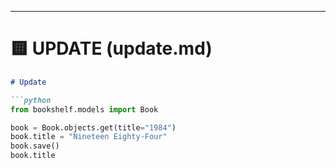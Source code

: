 
---

# 🟨 **UPDATE (update.md)**

```markdown
# Update

```python
from bookshelf.models import Book

book = Book.objects.get(title="1984")
book.title = "Nineteen Eighty-Four"
book.save()
book.title
